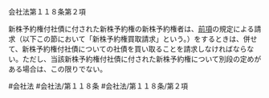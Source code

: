 会社法第１１８条第２項

新株予約権付社債に付された新株予約権の新株予約権者は、[前項](会社法＿＿＿＿第１１８条第１項)の規定による請求（以下この節において「新株予約権買取請求」という。）をするときは、併せて、新株予約権付社債についての社債を買い取ることを請求しなければならない。ただし、当該新株予約権付社債に付された新株予約権について別段の定めがある場合は、この限りでない。

#会社法
#会社法/第１１８条
#会社法/第１１８条/第２項
